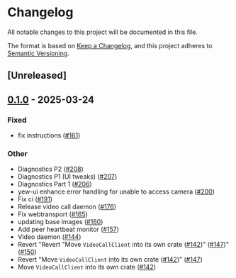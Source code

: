 # Changelog

All notable changes to this project will be documented in this file.

The format is based on [Keep a Changelog](https://keepachangelog.com/en/1.0.0/),
and this project adheres to [Semantic Versioning](https://semver.org/spec/v2.0.0.html).

## [Unreleased]

## [0.1.0](https://github.com/security-union/videocall-rs/releases/tag/videocall-client-v0.1.0) - 2025-03-24

### Fixed

- fix instructions ([#161](https://github.com/security-union/videocall-rs/pull/161))

### Other

- Diagnostics P2 ([#208](https://github.com/security-union/videocall-rs/pull/208))
- Diagnostics P1 (UI tweaks) ([#207](https://github.com/security-union/videocall-rs/pull/207))
- Diagnostics Part 1 ([#206](https://github.com/security-union/videocall-rs/pull/206))
- yew-ui enhance error handling for unable to access camera ([#200](https://github.com/security-union/videocall-rs/pull/200))
- Fix ci ([#191](https://github.com/security-union/videocall-rs/pull/191))
- Release video call daemon ([#176](https://github.com/security-union/videocall-rs/pull/176))
- Fix webtransport ([#165](https://github.com/security-union/videocall-rs/pull/165))
- updating base images ([#160](https://github.com/security-union/videocall-rs/pull/160))
- Add peer heartbeat monitor ([#157](https://github.com/security-union/videocall-rs/pull/157))
- Video daemon ([#144](https://github.com/security-union/videocall-rs/pull/144))
- Revert "Revert "Move `VideoCallClient` into its own crate ([#142](https://github.com/security-union/videocall-rs/pull/142))" ([#147](https://github.com/security-union/videocall-rs/pull/147))" ([#150](https://github.com/security-union/videocall-rs/pull/150))
- Revert "Move `VideoCallClient` into its own crate ([#142](https://github.com/security-union/videocall-rs/pull/142))" ([#147](https://github.com/security-union/videocall-rs/pull/147))
- Move `VideoCallClient` into its own crate ([#142](https://github.com/security-union/videocall-rs/pull/142))
